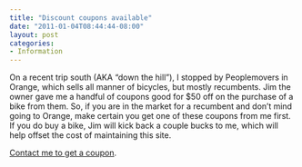 ```yaml
---
title: "Discount coupons available"
date: "2011-01-04T08:44:44-08:00"
layout: post
categories:
- Information
---
```


On a recent trip south (AKA “down the hill”), I stopped by Peoplemovers in Orange, which sells all manner of bicycles, but mostly recumbents. Jim the owner gave me a handful of coupons good for $50 off on the purchase of a bike from them. So, if you are in the market for a recumbent and don’t mind going to Orange, make certain you get one of these coupons from me first. If you do buy a bike, Jim will kick back a couple bucks to me, which will help offset the cost of maintaining this site.

[Contact me to get a coupon](https://www.hdcycling.org/about/contact/).